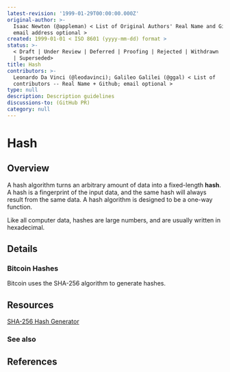 ```yaml
---
latest-revision: '1999-01-29T00:00:00.000Z'
original-author: >-
  Isaac Newton (@appleman) < List of Original Authors' Real Name and Github;
  email address optional >
created: 1999-01-01 < ISO 8601 (yyyy-mm-dd) format >
status: >-
  < Draft | Under Review | Deferred | Proofing | Rejected | Withdrawn | Accepted
  | Superseded>
title: Hash
contributors: >-
  Leonardo Da Vinci (@leodavinci); Galileo Galilei (@ggal) < List of
  contributors -- Real Name + Github; email optional >
type: null
description: Description guidelines
discussions-to: (GitHub PR)
category: null
---
```


# Hash

## Overview

A hash algorithm turns an arbitrary amount of data into a fixed-length **hash**. A hash is a fingerprint of the input data, and the same hash will always result from the same data. A hash algorithm is designed to be a one-way function.

Like all computer data, hashes are large numbers, and are usually written in hexadecimal.

## Details

### Bitcoin Hashes

Bitcoin uses the SHA-256 algorithm to generate hashes. 

## Resources

[SHA-256 Hash Generator](https://www.movable-type.co.uk/scripts/sha256.html)

### See also

## References

